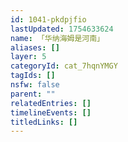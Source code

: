 ```yaml
---
id: 1041-pkdpjfio
lastUpdated: 1754633624
name: 「华纳海姆是河南」
aliases: []
layer: 5
categoryId: cat_7hqnYMGY
tagIds: []
nsfw: false
parent: ""
relatedEntries: []
timelineEvents: []
titledLinks: []
---
```


